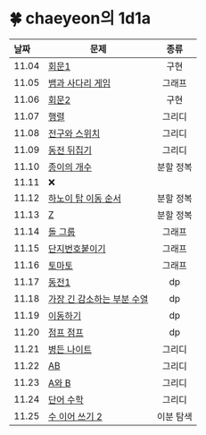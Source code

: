 # 🍀 chaeyeon의 1d1a

| 날짜    | 문제                                                                                                                                                                                                                                                                                                   |  종류   |
|:------|------------------------------------------------------------------------------------------------------------------------------------------------------------------------------------------------------------------------------------------------------------------------------------------------------|:-----:|
| 11.04 | [회문1](https://swexpertacademy.com/main/code/problem/problemDetail.do?contestProbId=AV14QpAaAAwCFAYi&categoryId=AV14QpAaAAwCFAYi&categoryType=CODE&problemTitle=%ED%9A%8C%EB%AC%B81&orderBy=FIRST_REG_DATETIME&selectCodeLang=ALL&select-1=&pageSize=10&pageIndex=1)                                  |  구현   |
| 11.05 | [뱀과 사다리 게임](https://www.acmicpc.net/problem/16928)                                                                                                                                                                                                                                                   |  그래프  |
| 11.06 | [회문2](https://swexpertacademy.com/main/code/problem/problemDetail.do?problemLevel=3&contestProbId=AV14Rq5aABUCFAYi&categoryId=AV14Rq5aABUCFAYi&categoryType=CODE&problemTitle=s%2Fw+%EB%AC%B8%EC%A0%9C%ED%95%B4%EA%B2%B0&orderBy=SUBMIT_COUNT&selectCodeLang=ALL&select-1=3&pageSize=10&pageIndex=1) |  구현   |
| 11.07 | [행렬](https://www.acmicpc.net/problem/1080)                                                                                                                                                                                                                                                           |  그리디  |
| 11.08 | [전구와 스위치](https://www.acmicpc.net/problem/2138)                                                                                                                                                                                                                                                      |  그리디  |
| 11.09 | [동전 뒤집기](https://www.acmicpc.net/problem/1285)                                                                                                                                                                                                                                                       |  그리디  |
| 11.10 | [종이의 개수](https://www.acmicpc.net/problem/1780)                                                                                                                                                                                                                                                       | 분할 정복 |
| 11.11 | ❌                                                                                                                                                                                                                                                                                                    |
| 11.12 | [하노이 탑 이동 순서](https://www.acmicpc.net/problem/11729)                                                                                                                                                                                                                                                 | 분할 정복 |
| 11.13 | [Z](https://www.acmicpc.net/problem/1074)                                                                                                                                                                                                                                                            | 분할 정복 |
| 11.14 | [돌 그룹](https://www.acmicpc.net/problem/12886)                                                                                                                                                                                                                                                        |  그래프  |
| 11.15 | [단지번호붙이기](https://www.acmicpc.net/problem/2667)                                                                                                                                                                                                                                                      |  그래프  |
| 11.16 | [토마토](https://www.acmicpc.net/problem/7569)                                                                                                                                                                                                                                                          |  그래프  |
| 11.17 | [동전1](https://www.acmicpc.net/problem/2293)                                                                                                                                                                                                                                                          |  dp   |
| 11.18 | [가장 긴 감소하는 부분 수열](https://www.acmicpc.net/problem/11722)                                                                                                                                                                                                                                             |  dp   |
| 11.19 | [이동하기](https://www.acmicpc.net/problem/11048)                                                                                                                                                                                                                                                        |  dp   |
| 11.20 | [점프 점프](https://www.acmicpc.net/problem/11060)                                                                                                                                                                                                                                                       |  dp   |
| 11.21 | [병든 나이트](https://www.acmicpc.net/problem/1783)                                                                                                                                                                                                                                                       |  그리디  |
| 11.22 | [AB](https://www.acmicpc.net/problem/12970)                                                                                                                                                                                                                                                          |  그리디  |
| 11.23 | [A와 B](https://www.acmicpc.net/problem/12904)                                                                                                                                                                                                                                                        |  그리디  |
| 11.24 | [단어 수학](https://www.acmicpc.net/problem/1339)                                                                                                                                                                                                                                                        |  그리디  |
| 11.25 | [수 이어 쓰기 2](https://www.acmicpc.net/problem/1790)                                                                                                                                                                                                                                                    | 이분 탐색 |
